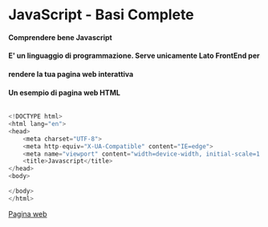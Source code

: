 # JavaScript - Basi Complete

#### Comprendere bene Javascript
#### E' un linguaggio di programmazione. Serve unicamente Lato FrontEnd per
#### rendere la tua pagina web interattiva

#### Un esempio di pagina web HTML

```python

<!DOCTYPE html>
<html lang="en">
<head>
    <meta charset="UTF-8">
    <meta http-equiv="X-UA-Compatible" content="IE=edge">
    <meta name="viewport" content="width=device-width, initial-scale=1.0">
    <title>Javascript</title>
</head>
<body>
    
</body>
</html>

```

[Pagina web](https://github.com/pasqualeclarizio83/javascript/blob/master/index.html)